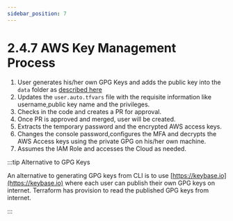 ```yaml
---
sidebar_position: 7
---
```


# 2.4.7 AWS Key Management Process

1. User generates his/her own GPG Keys and adds the public key into the `data` folder as [described here](/docs/chapter2-securing-iam/aws_iam_users/generating_gpg_keys.md#-copying-the-public-gpg-key-of-terraform)
2. Updates the `user.auto.tfvars` file with the requisite information like username,public key name and the privileges.
3. Checks in the code and creates a PR for approval.
4. Once PR is approved and merged, user will be created.
5. Extracts the temporary password and the encrypted AWS access keys.
6. Changes the console password,configures the MFA and decrypts the AWS Access keys using the private GPG on his/her own machine.
7. Assumes the IAM Role and accesses the Cloud as needed.

:::tip Alternative to GPG Keys

An alternative to generating GPG keys from CLI is to use [https://keybase.io](https://keybase.io) where each user can publish their own GPG keys on internet. Terraform has provision to read the published GPG keys from internet.

:::
